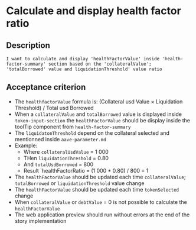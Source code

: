 # Calculate and display health factor ratio

## Description

`I want to calculate and display 'healthFactorValue' inside 'health-factor-summary' section based on the 'collateralValue'; 'totalBorrowed' value and liquidationThreshold' value ratio`

## Acceptance criterion
- The `healthfactorValue` formula is: (Collateral usd Value × Liquidation Threshold) / Total usd Borrowed
- When a `collateralValue` and `totalBorrowed` value is displayed inside `token-input-section` the `healthFactorValue` should be display inside the toolTip component from `health-factor-summary`
- The `liquidatonThreshold` depend on the collateral selected and mentionned inside `aave-parameter.md`
- Example:
  - Where `collateralUsdValue` = 1 000
  - THen `liquidationThreshold` = 0.80
  - And `totalUsdBorrowed` = 800
  - Result `healthFactorRatio = (1 000 * 0.80) / 800 = 1
- The `healthFactorValue` should be updated each time `collateralValue`; `totalBorrowed` or `liquidationThreshold` value change
- The `healthFactorValue` should be updated each time `tokenSelected` change
- When `collateralValue` or `debtValue` = 0 is not possible to calculate the `healthFactorValue`
- The web application preview should run without errors at the end of the story implementation
